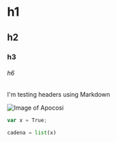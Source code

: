 # h1
## h2
### h3
###### h6
I'm testing headers using Markdown

![Image of Apocosi](https://encrypted-tbn0.gstatic.com/images?q=tbn:ANd9GcQiWX8psS7ah8Heqt3U8oap902_iIFyNrSAew&s)

``` javascript
var x = True;
```

``` python
cadena = list(x)
```
